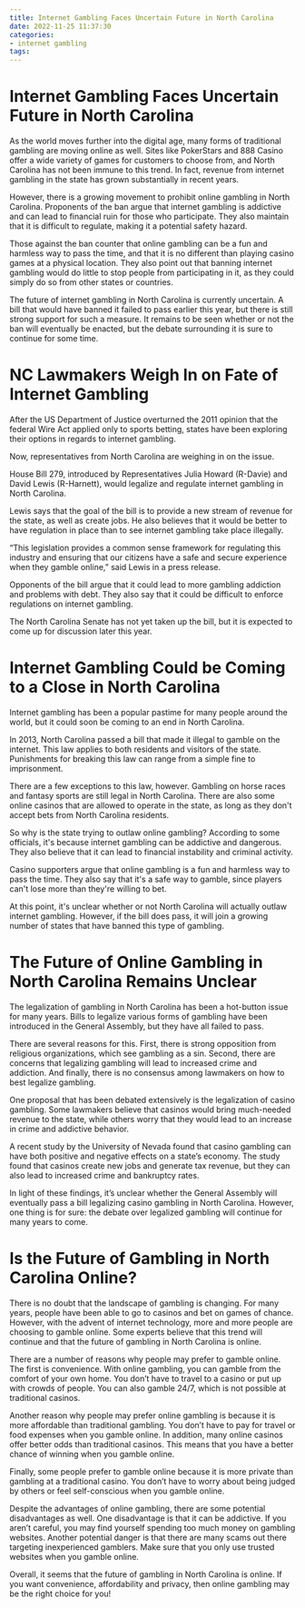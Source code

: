```yaml
---
title: Internet Gambling Faces Uncertain Future in North Carolina
date: 2022-11-25 11:37:30
categories:
- internet gambling
tags:
---
```



#  Internet Gambling Faces Uncertain Future in North Carolina

As the world moves further into the digital age, many forms of traditional gambling are moving online as well. Sites like PokerStars and 888 Casino offer a wide variety of games for customers to choose from, and North Carolina has not been immune to this trend. In fact, revenue from internet gambling in the state has grown substantially in recent years.

However, there is a growing movement to prohibit online gambling in North Carolina. Proponents of the ban argue that internet gambling is addictive and can lead to financial ruin for those who participate. They also maintain that it is difficult to regulate, making it a potential safety hazard.

Those against the ban counter that online gambling can be a fun and harmless way to pass the time, and that it is no different than playing casino games at a physical location. They also point out that banning internet gambling would do little to stop people from participating in it, as they could simply do so from other states or countries.

The future of internet gambling in North Carolina is currently uncertain. A bill that would have banned it failed to pass earlier this year, but there is still strong support for such a measure. It remains to be seen whether or not the ban will eventually be enacted, but the debate surrounding it is sure to continue for some time.

#  NC Lawmakers Weigh In on Fate of Internet Gambling

After the US Department of Justice overturned the 2011 opinion that the federal Wire Act applied only to sports betting, states have been exploring their options in regards to internet gambling.

Now, representatives from North Carolina are weighing in on the issue.

House Bill 279, introduced by Representatives Julia Howard (R-Davie) and David Lewis (R-Harnett), would legalize and regulate internet gambling in North Carolina.

Lewis says that the goal of the bill is to provide a new stream of revenue for the state, as well as create jobs. He also believes that it would be better to have regulation in place than to see internet gambling take place illegally.

“This legislation provides a common sense framework for regulating this industry and ensuring that our citizens have a safe and secure experience when they gamble online,” said Lewis in a press release.

Opponents of the bill argue that it could lead to more gambling addiction and problems with debt. They also say that it could be difficult to enforce regulations on internet gambling.

The North Carolina Senate has not yet taken up the bill, but it is expected to come up for discussion later this year.

#  Internet Gambling Could be Coming to a Close in North Carolina

Internet gambling has been a popular pastime for many people around the world, but it could soon be coming to an end in North Carolina.

In 2013, North Carolina passed a bill that made it illegal to gamble on the internet. This law applies to both residents and visitors of the state. Punishments for breaking this law can range from a simple fine to imprisonment.

There are a few exceptions to this law, however. Gambling on horse races and fantasy sports are still legal in North Carolina. There are also some online casinos that are allowed to operate in the state, as long as they don't accept bets from North Carolina residents.

So why is the state trying to outlaw online gambling? According to some officials, it's because internet gambling can be addictive and dangerous. They also believe that it can lead to financial instability and criminal activity.

Casino supporters argue that online gambling is a fun and harmless way to pass the time. They also say that it's a safe way to gamble, since players can't lose more than they're willing to bet.

At this point, it's unclear whether or not North Carolina will actually outlaw internet gambling. However, if the bill does pass, it will join a growing number of states that have banned this type of gambling.

#  The Future of Online Gambling in North Carolina Remains Unclear

The legalization of gambling in North Carolina has been a hot-button issue for many years. Bills to legalize various forms of gambling have been introduced in the General Assembly, but they have all failed to pass.

There are several reasons for this. First, there is strong opposition from religious organizations, which see gambling as a sin. Second, there are concerns that legalizing gambling will lead to increased crime and addiction. And finally, there is no consensus among lawmakers on how to best legalize gambling.

One proposal that has been debated extensively is the legalization of casino gambling. Some lawmakers believe that casinos would bring much-needed revenue to the state, while others worry that they would lead to an increase in crime and addictive behavior.

A recent study by the University of Nevada found that casino gambling can have both positive and negative effects on a state’s economy. The study found that casinos create new jobs and generate tax revenue, but they can also lead to increased crime and bankruptcy rates.

In light of these findings, it’s unclear whether the General Assembly will eventually pass a bill legalizing casino gambling in North Carolina. However, one thing is for sure: the debate over legalized gambling will continue for many years to come.

#  Is the Future of Gambling in North Carolina Online?

There is no doubt that the landscape of gambling is changing. For many years, people have been able to go to casinos and bet on games of chance. However, with the advent of internet technology, more and more people are choosing to gamble online. Some experts believe that this trend will continue and that the future of gambling in North Carolina is online.

There are a number of reasons why people may prefer to gamble online. The first is convenience. With online gambling, you can gamble from the comfort of your own home. You don’t have to travel to a casino or put up with crowds of people. You can also gamble 24/7, which is not possible at traditional casinos.

Another reason why people may prefer online gambling is because it is more affordable than traditional gambling. You don’t have to pay for travel or food expenses when you gamble online. In addition, many online casinos offer better odds than traditional casinos. This means that you have a better chance of winning when you gamble online.

Finally, some people prefer to gamble online because it is more private than gambling at a traditional casino. You don’t have to worry about being judged by others or feel self-conscious when you gamble online.

Despite the advantages of online gambling, there are some potential disadvantages as well. One disadvantage is that it can be addictive. If you aren’t careful, you may find yourself spending too much money on gambling websites. Another potential danger is that there are many scams out there targeting inexperienced gamblers. Make sure that you only use trusted websites when you gamble online.

Overall, it seems that the future of gambling in North Carolina is online. If you want convenience, affordability and privacy, then online gambling may be the right choice for you!